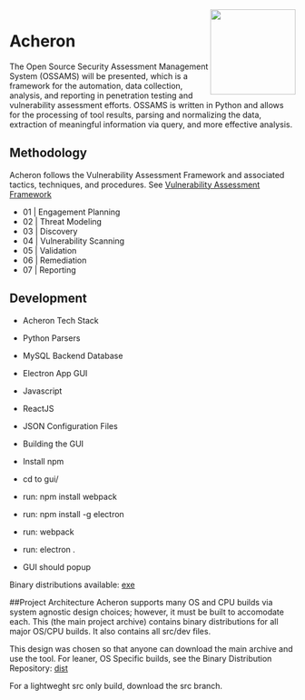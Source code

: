 
<img align="right" src="https://github.com/Acheron-VAF/Acheron/blob/master/gui/public/img/logo.png" height="150px" width="150px">

# Acheron

The Open Source Security Assessment Management System (OSSAMS) will be presented, which is a framework for the automation, data collection, analysis, and reporting in penetration testing and vulnerability assessment efforts. OSSAMS is written in Python and allows for the processing of tool results, parsing and normalizing the data, extraction of meaningful information via query, and more effective analysis.

## Methodology
Acheron follows the Vulnerability Assessment Framework and associated tactics, techniques, and procedures. See [Vulnerability Assessment Framework](https://github.com/Acheron-VAF/Vulnerability-Assessment-Framework)

* 01 | Engagement Planning
* 02 | Threat Modeling
* 03 | Discovery
* 04 | Vulnerability Scanning
* 05 | Validation
* 06 | Remediation
* 07 | Reporting


## Development

* Acheron Tech Stack
 * Python Parsers
 * MySQL Backend Database
 * Electron App GUI
  * Javascript
  * ReactJS
  * JSON Configuration Files
  
* Building the GUI
 * Install npm
 * cd to gui/
 * run: npm install webpack
 * run: npm install -g electron
 * run: webpack
 * run: electron .
 * GUI should popup
  
Binary distributions available: [exe](https://github.com/Acheron-VAF/Acheron-Dist)



##Project Architecture
Acheron supports many OS and CPU builds via system agnostic design choices; however, it must be built to accomodate each. This (the main project archive) contains binary distributions for all major OS/CPU builds. It also contains all src/dev files.

This design was chosen so that anyone can download the main archive and use the tool. For leaner, OS Specific builds, see the Binary Distribution Repository: [dist](https://github.com/Acheron-VAF/Acheron-Dist)

For a lightweght src only build, download the src branch.

